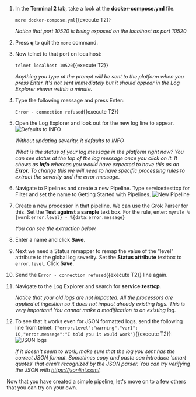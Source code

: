 1. In the **Terminal 2** tab, take a look at the **docker-compose.yml** file. 
   
   `more docker-compose.yml`{{execute T2}}
   
   *Notice that port 10520 is being exposed on the localhost as port 10520*
   
2. Press **q** to quit the `more` command.
3. Now telnet to that port on localhost:

   `telnet localhost 10520`{{execute T2}}

   *Anything you type at the prompt will be sent to the platform when you press Enter. It's not sent immediately but it should appear in the Log Explorer viewer within a minute.*
4. Type the following message and press Enter:

   `Error - connection refused`{{execute T2}}
5. Open the Log Explorer and look out for the new log line to appear.
   ![Defaults to INFO](/datadog/scenarios/logsparse/assets/defaultsinfo.png)

   *Without updating severity, it defaults to INFO*

   *What is the status of your log message in the platform right now? You can see status at the top of the log message once you click on it. It shows as **Info** whereas you would have expected to have this as an **Error**. To change this we will need to have specific processing rules to extract the severity and the error message.*
6. Navigate to Pipelines and create a new Pipeline. Type service:testtcp for Filter and set the name to Getting Started with Pipelines.
   ![New Pipeline](/datadog/scenarios/logsparse/assets/newpipeline.png)
7. Create a new processor in that pipeline. We can use the Grok Parser for this. Set the **Test against a sample** text box. For the rule, enter:
   `myrule %{word:error.level} - %{data:error.message}`
   
   *You can see the extraction below.*
8. Enter a name and click **Save**.
9. Next we need a Status remapper to remap the value of the "level" attribute to the global log severity. Set the **Status attribute** textbox to `error.level`. Click **Save**.
10. Send the `Error - connection refused`{{execute T2}} line again.
11. Navigate to the Log Explorer and search for **service:testtcp**.
    
    *Notice that your old logs are not impacted. All the processors are applied at ingestion so it does not impact already existing logs. This is very important! You cannot make a modification to an existing log.*
12. To see that it works even for JSON formatted logs, send the following line from telnet:
    `{"error.level":"warning","var1": 10,"error.message":"I told you it would work"}`{{execute T2}}
    ![JSON logs](/datadog/scenarios/logsparse/assets/jsonlogs.png)
    
    *If it doesn't seem to work, make sure that the log you sent has the correct JSON format. Sometimes copy and paste can introduce 'smart quotes' that aren't recognized by the JSON parser. You can try verifying the JSON with https://jsonlint.com/.*

Now that you have created a simple pipeline, let's move on to a few others that you can try on your own.

